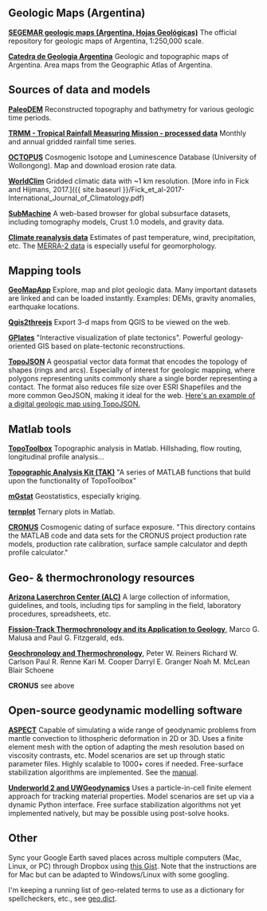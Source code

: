 ## Geologic Maps (Argentina)

**[SEGEMAR geologic maps (Argentina, Hojas Geológicas)](http://repositorio.segemar.gov.ar/handle/308849217/69)** The official repository for geologic maps of Argentina, 1:250,000 scale.

**[Catedra de Geologia Argentina](http://www.criba.edu.ar/geolarg/topograficas.html)** Geologic and topographic maps of Argentina. Area maps from the Geographic Atlas of Argentina.

## Sources of data and models

**[PaleoDEM](http://www.earthbyte.org/paleodem-resource-scotese-and-wright-2018/)** Reconstructed topography and bathymetry for various geologic time periods.

**[TRMM - Tropical Rainfall Measuring Mission - processed data](http://www.geog.ucsb.edu/~bodo/TRMM/)** Monthly and annual gridded rainfall time series.

**[OCTOPUS](https://earth.uow.edu.au/)** Cosmogenic Isotope and Luminescence Database (University of Wollongong). Map and download erosion rate data.

**[WorldClim](http://www.worldclim.org/)** Gridded climatic data with ~1 km resolution. [More info in Fick and Hijmans, 2017.]({{ site.baseurl }}/Fick_et_al-2017-International_Journal_of_Climatology.pdf)

**[SubMachine](https://www.earth.ox.ac.uk/~smachine/cgi/index.php)** A web-based browser for global subsurface datasets, including tomography models, Crust 1.0 models, and gravity data.

**[Climate reanalysis data](https://fluid.nccs.nasa.gov/reanalysis/)** Estimates of past temperature, wind, precipitation, etc. The [MERRA-2 data](https://gmao.gsfc.nasa.gov/reanalysis/MERRA-2/data_access/) is especially useful for geomorphology.

## Mapping tools

**[GeoMapApp](http://www.geomapapp.org/)** Explore, map and plot geologic data. Many important datasets are linked and can be loaded instantly. Examples: DEMs, gravity anomalies, earthquake locations.

**[Qgis2threejs](https://github.com/minorua/Qgis2threejs)** Export 3-d maps from QGIS to be viewed on the web.

**[GPlates](https://www.gplates.org/)** "Interactive visualization of plate tectonics". Powerful geology-oriented GIS based on plate-tectonic reconstructions.

**[TopoJSON](https://github.com/topojson/topojson)** A geospatial vector data format that encodes the topology of shapes (rings and arcs). Especially of interest for geologic mapping, where polygons representing units commonly share a single border representing a contact. The format also reduces file size over ESRI Shapefiles and the more common GeoJSON, making it ideal for the web. [Here's an example of a digital geologic map using TopoJSON.](http://bl.ocks.org/rclark/5779893)

## Matlab tools

**[TopoToolbox](https://topotoolbox.wordpress.com/)** Topographic analysis in Matlab. Hillshading, flow routing, longitudinal profile analysis...

**[Topographic Analysis Kit (TAK)](https://github.com/amforte/Topographic-Analysis-Kit)** "A series of MATLAB functions that build upon the functionality of TopoToolbox"

**[mGstat](http://mgstat.sourceforge.net/)** Geostatistics, especially kriging.

**[ternplot](https://www.mathworks.com/matlabcentral/fileexchange/2299-alchemyst-ternplot)** Ternary plots in Matlab.

**[CRONUS](https://bitbucket.org/cronusearth/cronus-calc/src/master/)** Cosmogenic dating of surface exposure. "This directory contains the MATLAB code and data sets for the CRONUS project production rate models, production rate calibration, surface sample calculator and depth profile calculator."

## Geo- & thermochronology resources

**[Arizona Laserchron Center (ALC)](https://sites.google.com/a/laserchron.org/laserchron/home)** A large collection of information, guidelines, and tools, including tips for sampling in the field, laboratory procedures, spreadsheets, etc.

**[Fission-Track Thermochronology and its Application to Geology](https://link.springer.com/book/10.1007/978-3-319-89421-8)**, Marco G.  Malusà and Paul G. Fitzgerald, eds.

**[Geochronology and Thermochronology](https://onlinelibrary.wiley.com/doi/book/10.1002/9781118455876)**, Peter W. Reiners Richard W. Carlson Paul R. Renne Kari M. Cooper Darryl E. Granger Noah M. McLean Blair Schoene

**CRONUS** see above

## Open-source geodynamic modelling software

**[ASPECT](https://github.com/geodynamics/aspect)** Capable of simulating a wide range of geodynamic problems from mantle convection to lithospheric deformation in 2D or 3D. Uses a finite element mesh with the option of adapting the mesh resolution based on viscosity contrasts, etc. Model scenarios are set up through static parameter files. Highly scalable to 1000+ cores if needed. Free-surface stabilization algorithms are implemented. See the [manual](http://www.math.clemson.edu/~heister/manual.pdf).

**[Underworld 2 and UWGeodynamics](https://github.com/underworldcode/UWGeodynamics)** Uses a particle-in-cell finite element approach for tracking material properties. Model scenarios are set up via a dynamic Python interface. Free surface stabilization algorithms not yet implemented natively, but may be possible using post-solve hooks.

## Other

Sync your Google Earth saved places across multiple computers (Mac, Linux, or PC) through Dropbox using [this Gist](https://gist.github.com/mitchellmcm27/e7b0b5203eb25627ab772ef7bbbab7e7). Note that the instructions are for Mac but can be adapted to Windows/Linux with some googling.

I'm keeping a running list of geo-related terms to use as a dictionary for spellcheckers, etc., see [geo.dict](https://raw.githubusercontent.com/mitchellmcm27/tectonic-geomorphology-resources/master/geo.dict).
